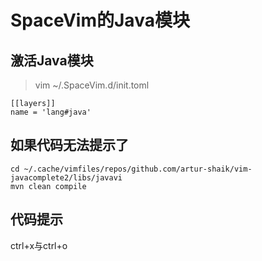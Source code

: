 # SpaceVim的Java模块

## 激活Java模块

> vim ~/.SpaceVim.d/init.toml

```shell
[[layers]]
name = 'lang#java'
```

## 如果代码无法提示了

```shell
cd ~/.cache/vimfiles/repos/github.com/artur-shaik/vim-javacomplete2/libs/javavi
mvn clean compile
```

## 代码提示

ctrl+x与ctrl+o

